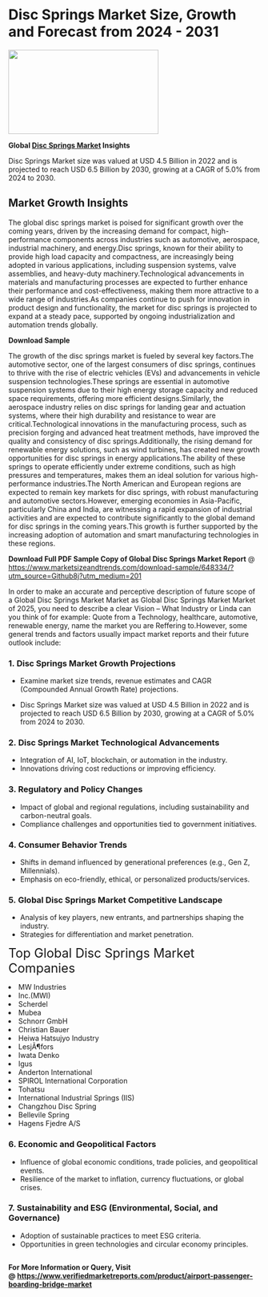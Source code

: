 <H1>Disc Springs Market Size, Growth and Forecast from 2024 - 2031</H1><img class="aligncenter size-medium wp-image-584254" src="https://thirdeyenews.in/wp-content/uploads/2024/09/Global-Market-Research-300x168.jpeg" alt="" width="300" height="168" /><p><strong>Global&nbsp;<a href="https://www.marketsizeandtrends.com/download-sample/648334/?utm_source=Github8j?utm_medium=201">Disc Springs Market</a> Insights</strong></p><p>Disc Springs Market size was valued at USD 4.5 Billion in 2022 and is projected to reach USD 6.5 Billion by 2030, growing at a CAGR of 5.0% from 2024 to 2030.</p><p><h2>Market Growth Insights</h2> <p>The global disc springs market is poised for significant growth over the coming years, driven by the increasing demand for compact, high-performance components across industries such as automotive, aerospace, industrial machinery, and energy.Disc springs, known for their ability to provide high load capacity and compactness, are increasingly being adopted in various applications, including suspension systems, valve assemblies, and heavy-duty machinery.Technological advancements in materials and manufacturing processes are expected to further enhance their performance and cost-effectiveness, making them more attractive to a wide range of industries.As companies continue to push for innovation in product design and functionality, the market for disc springs is projected to expand at a steady pace, supported by ongoing industrialization and automation trends globally.</p> <p><strong>Download Sample</strong></p> <p>The growth of the disc springs market is fueled by several key factors.The automotive sector, one of the largest consumers of disc springs, continues to thrive with the rise of electric vehicles (EVs) and advancements in vehicle suspension technologies.These springs are essential in automotive suspension systems due to their high energy storage capacity and reduced space requirements, offering more efficient designs.Similarly, the aerospace industry relies on disc springs for landing gear and actuation systems, where their high durability and resistance to wear are critical.Technological innovations in the manufacturing process, such as precision forging and advanced heat treatment methods, have improved the quality and consistency of disc springs.Additionally, the rising demand for renewable energy solutions, such as wind turbines, has created new growth opportunities for disc springs in energy applications.The ability of these springs to operate efficiently under extreme conditions, such as high pressures and temperatures, makes them an ideal solution for various high-performance industries.The North American and European regions are expected to remain key markets for disc springs, with robust manufacturing and automotive sectors.However, emerging economies in Asia-Pacific, particularly China and India, are witnessing a rapid expansion of industrial activities and are expected to contribute significantly to the global demand for disc springs in the coming years.This growth is further supported by the increasing adoption of automation and smart manufacturing technologies in these regions.</p> <p><span class=""><strong>Download Full PDF Sample Copy of Global Disc Springs Market Report</strong> @ <a href="https://www.marketsizeandtrends.com/download-sample/648334/?utm_source=Github8j?utm_medium=201" target="_blank">https://www.marketsizeandtrends.com/download-sample/648334/?utm_source=Github8j?utm_medium=201</a></span></p><p>In order to make an accurate and perceptive description of future scope of a Global&nbsp;Disc Springs Market Market as Global&nbsp;Disc Springs Market Market of 2025, you need to describe a clear Vision &ndash; What Industry or Linda can you think of for example: Quote from a Technology, healthcare, automotive, renewable energy, name the market you are Reffering to.However, some general trends and factors usually impact market reports and their future outlook include:</p><h3>1.&nbsp;<strong>Disc Springs Market Growth Projections</strong></h3><ul><li>Examine market size trends, revenue estimates and CAGR (Compounded Annual Growth Rate) projections.</li><li><p>Disc Springs Market size was valued at USD 4.5 Billion in 2022 and is projected to reach USD 6.5 Billion by 2030, growing at a CAGR of 5.0% from 2024 to 2030.</p></li></ul><h3>2.&nbsp;<strong>Disc Springs Market Technological Advancements</strong></h3><ul><li>Integration of AI, IoT, blockchain, or automation in the industry.</li><li>Innovations driving cost reductions or improving efficiency.</li></ul><h3>3.&nbsp;<strong>Regulatory and Policy Changes</strong></h3><ul><li>Impact of global and regional regulations, including sustainability and carbon-neutral goals.</li><li>Compliance challenges and opportunities tied to government initiatives.</li></ul><h3>4.&nbsp;<strong>Consumer Behavior Trends</strong></h3><ul><li>Shifts in demand influenced by generational preferences (e.g., Gen Z, Millennials).</li><li>Emphasis on eco-friendly, ethical, or personalized products/services.</li></ul><h3>5.&nbsp;<strong>Global Disc Springs Market Competitive Landscape</strong></h3><ul><li>Analysis of key players, new entrants, and partnerships shaping the industry.</li><li>Strategies for differentiation and market penetration.</li></ul><p data-pm-slice="1 1 []"><span style="color: inherit; font-family: inherit; font-size: 25px;">Top Global Disc Springs Market Companies</span></p><div class="" data-test-id=""><p><li>MW Industries</li><li> Inc.(MWI)</li><li> Scherdel</li><li> Mubea</li><li> Schnorr GmbH</li><li> Christian Bauer</li><li> Heiwa Hatsujyo Industry</li><li> LesjÃ¶fors</li><li> Iwata Denko</li><li> Igus</li><li> Anderton International</li><li> SPIROL International Corporation</li><li> Tohatsu</li><li> International Industrial Springs (IIS)</li><li> Changzhou Disc Spring</li><li> Bellevile Spring</li><li> Hagens Fjedre A/S</li></p></div><h3>6.&nbsp;<strong>Economic and Geopolitical Factors</strong></h3><ul><li>Influence of global economic conditions, trade policies, and geopolitical events.</li><li>Resilience of the market to inflation, currency fluctuations, or global crises.</li></ul><h3>7.&nbsp;<strong>Sustainability and ESG (Environmental, Social, and Governance)</strong></h3><ul><li>Adoption of sustainable practices to meet ESG criteria.</li><li>Opportunities in green technologies and circular economy principles.</li></ul><h2><strong style="font-size: 14px;">For More Information or Query, Visit @&nbsp;</strong><a style="background-color: #ffffff; font-size: 14px;" href="https://www.marketsizeandtrends.com/report/disc-springs-market/" target="_blank">https://www.verifiedmarketreports.com/product/airport-passenger-boarding-bridge-market</a></h2>